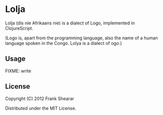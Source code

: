 Lolja
=====

Lolja (dis nie Afrikaans nie) is a dialect of Logo, implemented in ClojureScript.



(Logo is, apart from the programming language, also the name of a human language spoken in the Congo. Lolya is a dialect of ogo.)

## Usage

FIXME: write

## License

Copyright (C) 2012 Frank Shearar

Distributed under the MIT License.
